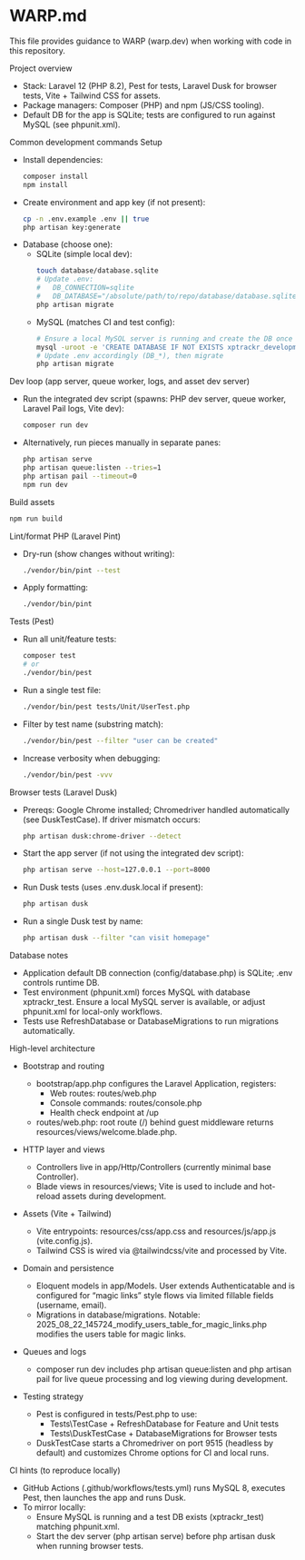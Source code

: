 # WARP.md

This file provides guidance to WARP (warp.dev) when working with code in this repository.

Project overview
- Stack: Laravel 12 (PHP 8.2), Pest for tests, Laravel Dusk for browser tests, Vite + Tailwind CSS for assets.
- Package managers: Composer (PHP) and npm (JS/CSS tooling).
- Default DB for the app is SQLite; tests are configured to run against MySQL (see phpunit.xml).

Common development commands
Setup
- Install dependencies:
  ```sh
  composer install
  npm install
  ```
- Create environment and app key (if not present):
  ```sh
  cp -n .env.example .env || true
  php artisan key:generate
  ```
- Database (choose one):
  - SQLite (simple local dev):
    ```sh
    touch database/database.sqlite
    # Update .env:
    #   DB_CONNECTION=sqlite
    #   DB_DATABASE="/absolute/path/to/repo/database/database.sqlite"
    php artisan migrate
    ```
  - MySQL (matches CI and test config):
    ```sh
    # Ensure a local MySQL server is running and create the DB once
    mysql -uroot -e 'CREATE DATABASE IF NOT EXISTS xptrackr_development;'
    # Update .env accordingly (DB_*), then migrate
    php artisan migrate
    ```

Dev loop (app server, queue worker, logs, and asset dev server)
- Run the integrated dev script (spawns: PHP dev server, queue worker, Laravel Pail logs, Vite dev):
  ```sh
  composer run dev
  ```
- Alternatively, run pieces manually in separate panes:
  ```sh
  php artisan serve
  php artisan queue:listen --tries=1
  php artisan pail --timeout=0
  npm run dev
  ```

Build assets
```sh
npm run build
```

Lint/format PHP (Laravel Pint)
- Dry-run (show changes without writing):
  ```sh
  ./vendor/bin/pint --test
  ```
- Apply formatting:
  ```sh
  ./vendor/bin/pint
  ```

Tests (Pest)
- Run all unit/feature tests:
  ```sh
  composer test
  # or
  ./vendor/bin/pest
  ```
- Run a single test file:
  ```sh
  ./vendor/bin/pest tests/Unit/UserTest.php
  ```
- Filter by test name (substring match):
  ```sh
  ./vendor/bin/pest --filter "user can be created"
  ```
- Increase verbosity when debugging:
  ```sh
  ./vendor/bin/pest -vvv
  ```

Browser tests (Laravel Dusk)
- Prereqs: Google Chrome installed; Chromedriver handled automatically (see DuskTestCase). If driver mismatch occurs:
  ```sh
  php artisan dusk:chrome-driver --detect
  ```
- Start the app server (if not using the integrated dev script):
  ```sh
  php artisan serve --host=127.0.0.1 --port=8000
  ```
- Run Dusk tests (uses .env.dusk.local if present):
  ```sh
  php artisan dusk
  ```
- Run a single Dusk test by name:
  ```sh
  php artisan dusk --filter "can visit homepage"
  ```

Database notes
- Application default DB connection (config/database.php) is SQLite; .env controls runtime DB.
- Test environment (phpunit.xml) forces MySQL with database xptrackr_test. Ensure a local MySQL server is available, or adjust phpunit.xml for local-only workflows.
- Tests use RefreshDatabase or DatabaseMigrations to run migrations automatically.

High-level architecture
- Bootstrap and routing
  - bootstrap/app.php configures the Laravel Application, registers:
    - Web routes: routes/web.php
    - Console commands: routes/console.php
    - Health check endpoint at /up
  - routes/web.php: root route (/) behind guest middleware returns resources/views/welcome.blade.php.

- HTTP layer and views
  - Controllers live in app/Http/Controllers (currently minimal base Controller).
  - Blade views in resources/views; Vite is used to include and hot-reload assets during development.

- Assets (Vite + Tailwind)
  - Vite entrypoints: resources/css/app.css and resources/js/app.js (vite.config.js).
  - Tailwind CSS is wired via @tailwindcss/vite and processed by Vite.

- Domain and persistence
  - Eloquent models in app/Models. User extends Authenticatable and is configured for “magic links” style flows via limited fillable fields (username, email).
  - Migrations in database/migrations. Notable: 2025_08_22_145724_modify_users_table_for_magic_links.php modifies the users table for magic links.

- Queues and logs
  - composer run dev includes php artisan queue:listen and php artisan pail for live queue processing and log viewing during development.

- Testing strategy
  - Pest is configured in tests/Pest.php to use:
    - Tests\TestCase + RefreshDatabase for Feature and Unit tests
    - Tests\DuskTestCase + DatabaseMigrations for Browser tests
  - DuskTestCase starts a Chromedriver on port 9515 (headless by default) and customizes Chrome options for CI and local runs.

CI hints (to reproduce locally)
- GitHub Actions (.github/workflows/tests.yml) runs MySQL 8, executes Pest, then launches the app and runs Dusk.
- To mirror locally:
  - Ensure MySQL is running and a test DB exists (xptrackr_test) matching phpunit.xml.
  - Start the dev server (php artisan serve) before php artisan dusk when running browser tests.

